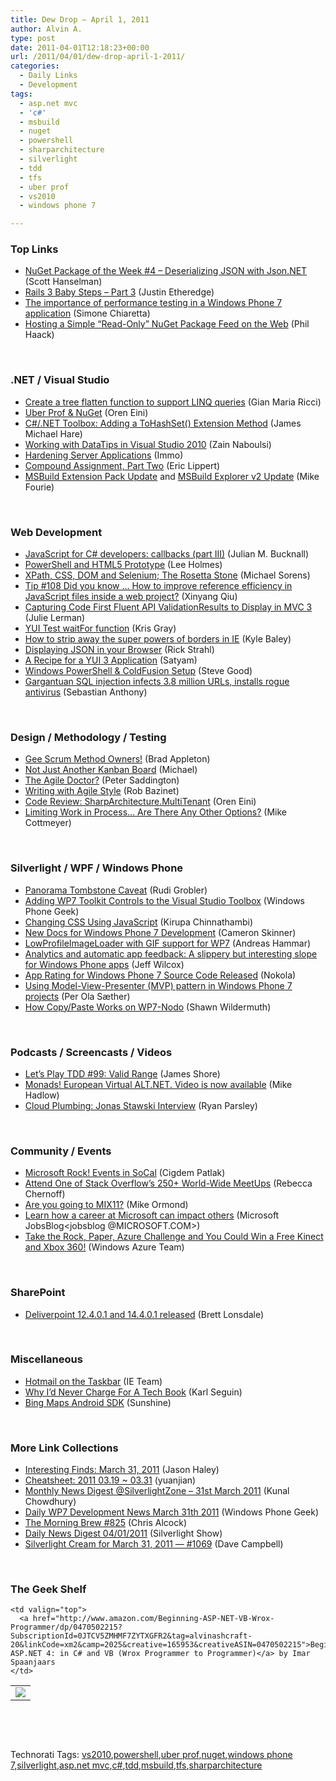 ```yaml
---
title: Dew Drop – April 1, 2011
author: Alvin A.
type: post
date: 2011-04-01T12:18:23+00:00
url: /2011/04/01/dew-drop-april-1-2011/
categories:
  - Daily Links
  - Development
tags:
  - asp.net mvc
  - 'c#'
  - msbuild
  - nuget
  - powershell
  - sharparchitecture
  - silverlight
  - tdd
  - tfs
  - uber prof
  - vs2010
  - windows phone 7

---
```

### <a name="top"></a>Top Links

  * [NuGet Package of the Week #4 &#8211; Deserializing JSON with Json.NET][1] (Scott Hanselman)
  * [Rails 3 Baby Steps – Part 3][2] (Justin Etheredge)
  * [The importance of performance testing in a Windows Phone 7 application][3] (Simone Chiaretta)
  * [Hosting a Simple “Read-Only” NuGet Package Feed on the Web][4] (Phil Haack)

&#160;

### <a name="dotnet"></a>.NET / Visual Studio

  * [Create a tree flatten function to support LINQ queries][5] (Gian Maria Ricci)
  * [Uber Prof & NuGet][6] (Oren Eini)
  * [C#/.NET Toolbox: Adding a ToHashSet() Extension Method][7] (James Michael Hare)
  * [Working with DataTips in Visual Studio 2010][8] (Zain Naboulsi)
  * [Hardening Server Applications][9] (Immo)
  * [Compound Assignment, Part Two][10] (Eric Lippert)
  * [MSBuild Extension Pack Update][11] and [MSBuild Explorer v2 Update][12] (Mike Fourie)

&#160;

### <a name="web"></a>Web Development

  * [JavaScript for C# developers: callbacks (part III)][13] (Julian M. Bucknall)
  * [PowerShell and HTML5 Prototype][14] (Lee Holmes)
  * [XPath, CSS, DOM and Selenium; The Rosetta Stone][15] (Michael Sorens)
  * [Tip #108 Did you know … How to improve reference efficiency in JavaScript files inside a web project?][16] (Xinyang Qiu)
  * [Capturing Code First Fluent API ValidationResults to Display in MVC 3][17] (Julie Lerman)
  * [YUI Test waitFor function][18] (Kris Gray)
  * [How to strip away the super powers of borders in IE][19] (Kyle Baley)
  * [Displaying JSON in your Browser][20] (Rick Strahl)
  * [A Recipe for a YUI 3 Application][21] (Satyam)
  * [Windows PowerShell & ColdFusion Setup][22] (Steve Good)
  * [Gargantuan SQL injection infects 3.8 million URLs, installs rogue antivirus][23] (Sebastian Anthony)

&#160;

### <a name="design"></a>Design / Methodology / Testing

  * [Gee Scrum Method Owners!][24] (Brad Appleton)
  * [Not Just Another Kanban Board][25] (Michael)
  * [The Agile Doctor?][26] (Peter Saddington)
  * [Writing with Agile Style][27] (Rob Bazinet)
  * [Code Review: SharpArchitecture.MultiTenant][28] (Oren Eini)
  * [Limiting Work in Process… Are There Any Other Options?][29] (Mike Cottmeyer)

&#160;

### <a name="silverlight"></a>Silverlight / WPF / Windows Phone

  * [Panorama Tombstone Caveat][30] (Rudi Grobler)
  * [Adding WP7 Toolkit Controls to the Visual Studio Toolbox][31] (Windows Phone Geek)
  * [Changing CSS Using JavaScript][32] (Kirupa Chinnathambi)
  * [New Docs for Windows Phone 7 Development][33] (Cameron Skinner)
  * [LowProfileImageLoader with GIF support for WP7][34] (Andreas Hammar)
  * [Analytics and automatic app feedback: A slippery but interesting slope for Windows Phone apps][35] (Jeff Wilcox)
  * [App Rating for Windows Phone 7 Source Code Released][36] (Nokola)
  * [Using Model-View-Presenter (MVP) pattern in Windows Phone 7 projects][37] (Per Ola Sæther)
  * [How Copy/Paste Works on WP7-Nodo][38] (Shawn Wildermuth)

&#160;

### <a name="podcasts"></a>Podcasts / Screencasts / Videos

  * [Let&#8217;s Play TDD #99: Valid Range][39] (James Shore)
  * [Monads! European Virtual ALT.NET. Video is now available][40] (Mike Hadlow)
  * <a href="http://feedproxy.google.com/~r/cloudPlumbing/~3/iV2RtyEwnZc/jonas-stawski-interview" target="_blank">Cloud Plumbing: Jonas Stawski Interview</a> (Ryan Parsley)

&#160;

### <a name="events"></a>Community / Events

  * [Microsoft Rock! Events in SoCal][41] (Cigdem Patlak)
  * [Attend One of Stack Overflow’s 250+ World-Wide MeetUps][42] (Rebecca Chernoff)
  * [Are you going to MIX11?][43] (Mike Ormond)
  * [Learn how a career at Microsoft can impact others][44] (Microsoft JobsBlog<jobsblog @MICROSOFT.COM>)
  * [Take the Rock, Paper, Azure Challenge and You Could Win a Free Kinect and Xbox 360!][45] (Windows Azure Team)

&#160;

### <a name="sp"></a>SharePoint

  * [Deliverpoint 12.4.0.1 and 14.4.0.1 released][46] (Brett Lonsdale)

&#160;

### <a name="misc"></a>Miscellaneous

  * [Hotmail on the Taskbar][47] (IE Team)
  * [Why I&#8217;d Never Charge For A Tech Book][48] (Karl Seguin)
  * [Bing Maps Android SDK][49] (Sunshine)

&#160;

### <a name="links"></a>More Link Collections

  * [Interesting Finds: March 31, 2011][50] (Jason Haley)
  * [Cheatsheet: 2011 03.19 ~ 03.31][51] (yuanjian)
  * [Monthly News Digest @SilverlightZone &#8211; 31st March 2011][52] (Kunal Chowdhury)
  * [Daily WP7 Development News March 31th 2011][53] (Windows Phone Geek)
  * [The Morning Brew #825][54] (Chris Alcock)
  * [Daily News Digest 04/01/2011][55] (Silverlight Show)
  * [Silverlight Cream for March 31, 2011 &#8212; #1069][56] (Dave Campbell)

&#160;

### <a name="shelf"></a>The Geek Shelf

<table border="0" cellspacing="0" cellpadding="0">
  <tr>
    <td>
      <img data-recalc-dims="1" decoding="async" src="https://i0.wp.com/ecx.images-amazon.com/images/I/512M%252BxfYoVL._SL160_.jpg?w=660" />
    </td>
    
    <td valign="top">
      <a href="http://www.amazon.com/Beginning-ASP-NET-VB-Wrox-Programmer/dp/0470502215?SubscriptionId=0JTCV5ZMHMF7ZYTXGFR2&tag=alvinashcraft-20&linkCode=xm2&camp=2025&creative=165953&creativeASIN=0470502215">Beginning ASP.NET 4: in C# and VB (Wrox Programmer to Programmer)</a> by Imar Spaanjaars
    </td>
  </tr>
</table>

&#160;

<div style="padding-bottom: 0px; margin: 0px; padding-left: 0px; padding-right: 0px; display: inline; float: none; padding-top: 0px" id="scid:C16BAC14-9A3D-4c50-9394-FBFEF7A93539:00bca14e-2277-4fab-aca7-1e7c6a3065ac" class="wlWriterEditableSmartContent">
  <!--dotnetkickit-->
</div>

&#160;

<div style="padding-bottom: 0px; margin: 0px; padding-left: 0px; padding-right: 0px; display: inline; float: none; padding-top: 0px" id="scid:0767317B-992E-4b12-91E0-4F059A8CECA8:3ff084ec-b12c-45b8-a4e1-864dcb3c998f" class="wlWriterEditableSmartContent">
  Technorati Tags: <a href="http://technorati.com/tags/vs2010" rel="tag">vs2010</a>,<a href="http://technorati.com/tags/powershell" rel="tag">powershell</a>,<a href="http://technorati.com/tags/uber+prof" rel="tag">uber prof</a>,<a href="http://technorati.com/tags/nuget" rel="tag">nuget</a>,<a href="http://technorati.com/tags/windows+phone+7" rel="tag">windows phone 7</a>,<a href="http://technorati.com/tags/silverlight" rel="tag">silverlight</a>,<a href="http://technorati.com/tags/asp.net+mvc" rel="tag">asp.net mvc</a>,<a href="http://technorati.com/tags/c%23" rel="tag">c#</a>,<a href="http://technorati.com/tags/tdd" rel="tag">tdd</a>,<a href="http://technorati.com/tags/msbuild" rel="tag">msbuild</a>,<a href="http://technorati.com/tags/tfs" rel="tag">tfs</a>,<a href="http://technorati.com/tags/sharparchitecture" rel="tag">sharparchitecture</a>
</div>

 [1]: http://feedproxy.google.com/~r/ScottHanselman/~3/Hd8OLjsMSTM/NuGetPackageOfTheWeek4DeserializingJSONWithJsonNET.aspx
 [2]: http://www.codethinked.com/rails-3-baby-steps-part-3
 [3]: http://feedproxy.google.com/~r/Codeclimber/~3/RTrwgcxl4os/The-importance-of-performance-testing-in-a-Windows-Phone-7.aspx
 [4]: http://feeds.haacked.com/~r/haacked/~3/12UR-oKewaM/hosting-simple-nuget-package-feed.aspx
 [5]: http://feedproxy.google.com/~r/AlkampferEng/~3/eYUzZNSfb1c/
 [6]: http://feedproxy.google.com/~r/AyendeRahien/~3/jUmnX2QBZ6g/uber-prof-amp-nuget.aspx
 [7]: http://feedproxy.google.com/~r/BlackRabbitCoder/~3/I_du2KjG5g4/c.net-toolbox-adding-a-tohashset-extension-method.aspx
 [8]: http://feedproxy.google.com/~r/zainnab/~3/UeoplzRpXYM/working-with-datatips-in-visual-studio-2010.aspx
 [9]: http://blogs.msdn.com/b/bclteam/archive/2011/04/01/hardening-server-applications.aspx
 [10]: http://blogs.msdn.com/b/ericlippert/archive/2011/04/01/compound-assignment-part-two.aspx
 [11]: http://mikefourie.wordpress.com/2011/04/01/msbuild-extension-pack-update/
 [12]: http://mikefourie.wordpress.com/2011/04/01/msbuild-explorer-v2-update/
 [13]: http://blog.boyet.com/blog/javascriptlessons/javascript-for-c-developers-callbacks-part-iii/
 [14]: http://www.leeholmes.com/blog/2011/04/01/powershell-and-html5/
 [15]: http://www.simple-talk.com/dotnet/.net-framework/xpath,-css,-dom-and-selenium-the-rosetta-stone/
 [16]: http://blogs.msdn.com/b/webdevelopertips/archive/2011/03/31/tip-108-did-you-know-how-to-improve-reference-efficiency-in-javascript-files-inside-a-web-project.aspx
 [17]: http://thedatafarm.com/blog/data-access/capturing-code-first-fluent-api-validationresults-to-display-in-mvc3-views/
 [18]: http://feedproxy.google.com/~r/BlackBeltCoder/~3/71s1QbSQ72k/
 [19]: http://feedproxy.google.com/~r/CodeBetter/~3/-6sQIW1nPXs/
 [20]: http://feedproxy.google.com/~r/RickStrahl/~3/7fiAoxuLn1s/981199.aspx
 [21]: http://feeds.yuiblog.com/~r/YahooUserInterfaceBlog/~3/p185rYCybpA/
 [22]: http://feeds.dzone.com/~r/zones/dotnet/~3/UeVQ-Y74pV8/windows-powershell-coldfusion
 [23]: http://downloadsquad.switched.com/2011/04/01/massive-sql-injection-infects-3-8-million-urls-installs-rogue-a/
 [24]: http://bradapp.blogspot.com/2011/03/gee-scrum-method-owners.html
 [25]: http://feeds.dzone.com/~r/zones/agile/~3/8v1N8A-JrrQ/not-just-another-kanban-board
 [26]: http://feedproxy.google.com/~r/agilescout/~3/uHeoYmvLxKQ/
 [27]: http://feedproxy.google.com/~r/AccidentalTechnologist/~3/3PFjvTfM05w/
 [28]: http://feedproxy.google.com/~r/AyendeRahien/~3/Ok2yOvEeQ4M/code-review-sharparchitecture.multitenant.aspx
 [29]: http://feedproxy.google.com/~r/LeadingAgile/~3/JwUkksF3L6E/
 [30]: http://feedproxy.google.com/~r/RudiGroblerInTheCloud/~3/zs7lmWI5Xro/panorama-tombstone-caveat
 [31]: http://www.windowsphonegeek.com/tips/Adding-WP7-Toolkit-Controls-to-the-Visual-Studio-Toolbox
 [32]: http://www.kirupa.com/html5/changing_css_using_javascript.htm
 [33]: http://blogs.msdn.com/b/camerons/archive/2011/03/31/new-docs-for-windows-phone-7-development.aspx
 [34]: http://feedproxy.google.com/~r/jayway/posts/~3/bMP2y43BsOw/
 [35]: http://www.jeff.wilcox.name/2011/03/wp7-talking-about-analytics/
 [36]: http://nokola.com/blog/post/2011/03/31/App-Rating-for-Windows-Phone-7-Source-Code-Released.aspx
 [37]: http://breathingtech.com/2011/using-model-view-presenter-mvp-pattern-in-windows-phone-7-projects/
 [38]: http://wildermuth.com/2011/03/31/How_Copy_Paste_Works_on_WP7-Nodo
 [39]: http://jamesshore.com/Blog/Lets-Play/Episode-99.html
 [40]: http://feedproxy.google.com/~r/CodeRant/~3/vm-KTBNI0pA/monads-european-virtual-altnet-video-is.html
 [41]: http://crocusgirl.wordpress.com/2011/03/31/microsoft-rock-events-in-socal/
 [42]: http://blog.stackoverflow.com/2011/03/attend-one-of-stack-overflows-250-world-wide-meetups-2/
 [43]: http://feedproxy.google.com/~r/mikeormond/~3/C8p9C7PvxKA/are-you-going-to-mix11.aspx
 [44]: http://feeds.microsoftjobsblog.com/~r/MicrosoftJobsBlog/~3/Ja9adl86T0s/
 [45]: http://blogs.msdn.com/b/windowsazure/archive/2011/03/31/take-the-rock-paper-azure-challenge-and-you-could-win-a-free-kinect-and-xbox-360.aspx
 [46]: http://lightningtools.com/blog/archive/2011/03/31/deliverpoint-12.4.0.1-and-14.4.0.1-released.aspx
 [47]: http://blogs.msdn.com/b/ie/archive/2011/03/31/hotmail-on-the-taskbar.aspx
 [48]: http://openmymind.net/2011/3/31/Why-I'd-Never-Charge-For-A-Tech-Book
 [49]: http://feedproxy.google.com/~r/liveside/~3/T-iZSfpef5Y/
 [50]: http://jasonhaley.com/blog/post.aspx?id=a2e1187a-44ff-49d8-810f-cf3e165e944f
 [51]: http://weblogs.asp.net/yuanjian/archive/2011/03/31/cheatsheet-2011-03-19-03-31.aspx
 [52]: http://feedproxy.google.com/~r/kunal2383/~3/P0u3jDyhL-I/monthly-news-digest-silverlightzone.html
 [53]: http://www.windowsphonegeek.com/news/daily-wp7-development-news-march-31th-2011
 [54]: http://feedproxy.google.com/~r/ReflectivePerspective/~3/07X3N82cdQg/
 [55]: http://feedproxy.google.com/~r/silverlightshow/~3/OzglywmKTBU/Daily-News-Digest-04-01-2011.aspx
 [56]: http://geekswithblogs.net/WynApseTechnicalMusings/archive/2011/03/31/144631.aspx